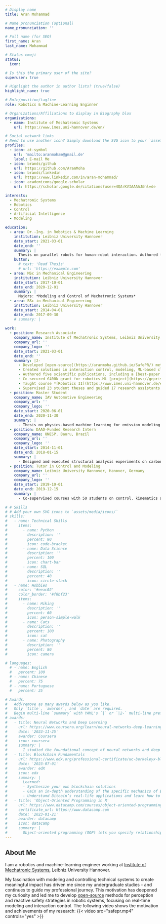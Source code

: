 ```yaml
---
# Display name
title: Aran Mohammad

# Name pronunciation (optional)
name_pronunciation: ''

# Full name (for SEO)
first_name: Aran
last_name: Mohammad

# Status emoji
status:
  icon: 

# Is this the primary user of the site?
superuser: true

# Highlight the author in author lists? (true/false)
highlight_name: true

# Role/position/tagline
role: Robotics & Machine-Learning Enginner

# Organizations/Affiliations to display in Biography blox
organizations:
  - name: Institute of Mechatronic Systems
    url: https://www.imes.uni-hannover.de/en/

# Social network links
# Need to use another icon? Simply download the SVG icon to your `assets/media/icons/` folder.
profiles:
  - icon: at-symbol
    url: 'mailto:aranmoham@gmail.de'
    label: E-mail Me
  - icon: brands/github
    url: https://github.com/AranMoha
  - icon: brands/linkedin
    url: https://www.linkedin.com/in/aran-mohammad/
  - icon: academicons/google-scholar
    url: https://scholar.google.de/citations?user=4QArKVIAAAAJ&hl=de

interests:
  - Mechatronic Systems
  - Robotics
  - Control
  - Artificial Intelligence
  - Modeling

education:
  - area: Dr.-Ing. in Robotics & Machine Learning
    institution: Leibniz University Hannover
    date_start: 2021-03-01
    date_end: ''
    summary: |
      Thesis on parallel robots for human-robot interaction. Authored five scientific publications, including a best-paper award; co-chaired sessions and presented research at major robotics conferences.
    button:
      # text: 'Read Thesis'
      # url: 'https://example.com'
  - area: MSc in Mechanical Engineering
    institution: Leibniz University Hannover
    date_start: 2017-10-01
    date_end: 2020-12-01
    summary: |     
      Majors: *Modeling and Control of Mechatronic Systems*
  - area: BSc in Mechanical Engineering
    institution: Leibniz University Hannover
    date_start: 2014-04-01
    date_end: 2017-09-30
    # summary: |
    
work:
  - position: Research Associate
    company_name: Institute of Mechatronic Systems, Leibniz University Hannover
    company_url: ''
    company_logo: ''
    date_start: 2021-03-01
    date_end: ''
    summary: |2-
      - Developed [open-source](https://aranmoha.github.io/SafePR/) methods in MATLAB and Python for perception and safety in robotics
      - Created solutions in interaction control, modeling, ML-based classification and transfer learning
      - Authored five scientific publications, including a [best-paper award](https://doi.org/10.1007/978-3-031-55000-3_10); co-chaired sessions and presented research at major robotics conferences (ICRA, IROS)
      - Co-secured €400k grant for robotics-ML [project](https://gepris.dfg.de/gepris/projekt/444769341?language=en) on sensor fusion, time series modeling and motion control
      - Taught course *[Robotics II](https://www.imes.uni-hannover.de/en/studies/master-lectures/robotics-ii)* (150 students) on parallel robots, optimization, vision-based control and machine learning
      - Supervised 23 student theses and guided 17 research assistants in research and lecture projects
  - position: Master Student
    company_name: IAV Automotive Engineering
    company_url: ''
    company_logo: ''
    date_start: 2020-06-01
    date_end: 2020-11-30
    summary: |
      - Thesis on physics-based machine learning for emission modeling and published research results of dimensionality reduction and regression in peer-reviewed [journal](https://journals.sagepub.com/doi/full/10.1177/14680874211070736) and international [conference](https://www.sae.org/publications/technical-papers/content/2021-01-0496/) 
  - position: DAAD-Funded Research Intern
    company_name: UNESP, Bauru, Brazil
    company_url: ''
    company_logo: ''
    date_start: 2014-11-01
    date_end: 2018-01-15
    summary: |
      - Designed and executed structural analysis experiments on carbon fiber-reinforced polymers using piezoelectric membranes and MATLAB
  - position: Tutor in Control and Modeling
    company_name: Leibniz University Hannover, Hanover, Germany
    company_url: ''
    company_logo: ''
    date_start: 2019-10-01
    date_end: 2019-12-15
    summary: |
      - Co-supervised courses with 50 students on control, kinematics and dynamics

# # Skills
# # Add your own SVG icons to `assets/media/icons/`
# skills:
#   - name: Technical Skills
#     items:
#       - name: Python
#         description: ''
#         percent: 80
#         icon: code-bracket
#       - name: Data Science
#         description: ''
#         percent: 100
#         icon: chart-bar
#       - name: SQL
#         description: ''
#         percent: 40
#         icon: circle-stack
#   - name: Hobbies
#     color: '#eeac02'
#     color_border: '#f0bf23'
#     items:
#       - name: Hiking
#         description: ''
#         percent: 60
#         icon: person-simple-walk
#       - name: Cats
#         description: ''
#         percent: 100
#         icon: cat
#       - name: Photography
#         description: ''
#         percent: 80
#         icon: camera

# languages:
  # - name: English
  #   percent: 100
  # - name: Chinese
  #   percent: 75
  # - name: Portuguese
  #   percent: 25

# Awards.
#   Add/remove as many awards below as you like.
#   Only `title`, `awarder`, and `date` are required.
#   Begin multi-line `summary` with YAML's `|` or `|2-` multi-line prefix and indent 2 spaces below.
# awards:
#   - title: Neural Networks and Deep Learning
#     url: https://www.coursera.org/learn/neural-networks-deep-learning
#     date: '2023-11-25'
#     awarder: Coursera
#     icon: coursera
#     summary: |
#       I studied the foundational concept of neural networks and deep learning. By the end, I was familiar with the significant technological trends driving the rise of deep learning; build, train, and apply fully connected deep neural networks; implement efficient (vectorized) neural networks; identify key parameters in a neural network’s architecture; and apply deep learning to your own applications.
#   - title: Blockchain Fundamentals
#     url: https://www.edx.org/professional-certificate/uc-berkeleyx-blockchain-fundamentals
#     date: '2023-07-01'
#     awarder: edX
#     icon: edx
#     summary: |
#       Learned:
#       - Synthesize your own blockchain solutions
#       - Gain an in-depth understanding of the specific mechanics of Bitcoin
#       - Understand Bitcoin’s real-life applications and learn how to attack and destroy Bitcoin, Ethereum, smart contracts and Dapps, and alternatives to Bitcoin’s Proof-of-Work consensus algorithm
#   - title: 'Object-Oriented Programming in R'
#     url: https://www.datacamp.com/courses/object-oriented-programming-with-s3-and-r6-in-r
#     certificate_url: https://www.datacamp.com
#     date: '2023-01-21'
#     awarder: datacamp
#     icon: datacamp
#     summary: |
#       Object-oriented programming (OOP) lets you specify relationships between functions and the objects that they can act on, helping you manage complexity in your code. This is an intermediate level course, providing an introduction to OOP, using the S3 and R6 systems. S3 is a great day-to-day R programming tool that simplifies some of the functions that you write. R6 is especially useful for industry-specific analyses, working with web APIs, and building GUIs.
---
```


## About Me

I am a robotics and machine-learning engineer working at [Institute of Mechatronic Systems](https://www.imes.uni-hannover.de/en/), Leibniz University Hannover.

My fascination with modeling and controlling technical systems to create meaningful impact has driven me since my undergraduate studies - and continues to guide my professional journey. This motivation has deepened my curiosity and led me to develop [open-source](https://aranmoha.github.io/SafePR/) methods for perception and reactive safety strategies in robotic systems, focusing on real-time modeling and interaction control. The following video shows the motivation and achievements of my research:
{{< video src="safepr.mp4" controls="yes" >}}

